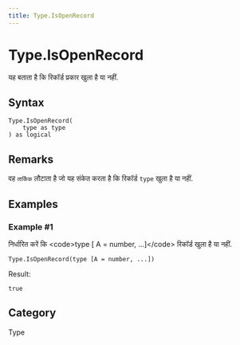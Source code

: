 ```yaml
---
title: Type.IsOpenRecord
---
```


# Type.IsOpenRecord


यह बताता है कि रिकॉर्ड प्रकार खुला है या नहीं.


## Syntax

```powerquery
Type.IsOpenRecord(
    type as type
) as logical
```


## Remarks

वह <code>तार्किक</code> लौटाता है जो यह संकेत करता है कि रिकॉर्ड <code>type</code> खुला है या नहीं.


## Examples

### Example #1 
निर्धारित करें कि &lt;code&gt;type [ A = number, ...]&lt;/code&gt; रिकॉर्ड खुला है या नहीं.
```powerquery
Type.IsOpenRecord(type [A = number, ...])
```

Result: 
```powerquery
true
```




## Category
Type
